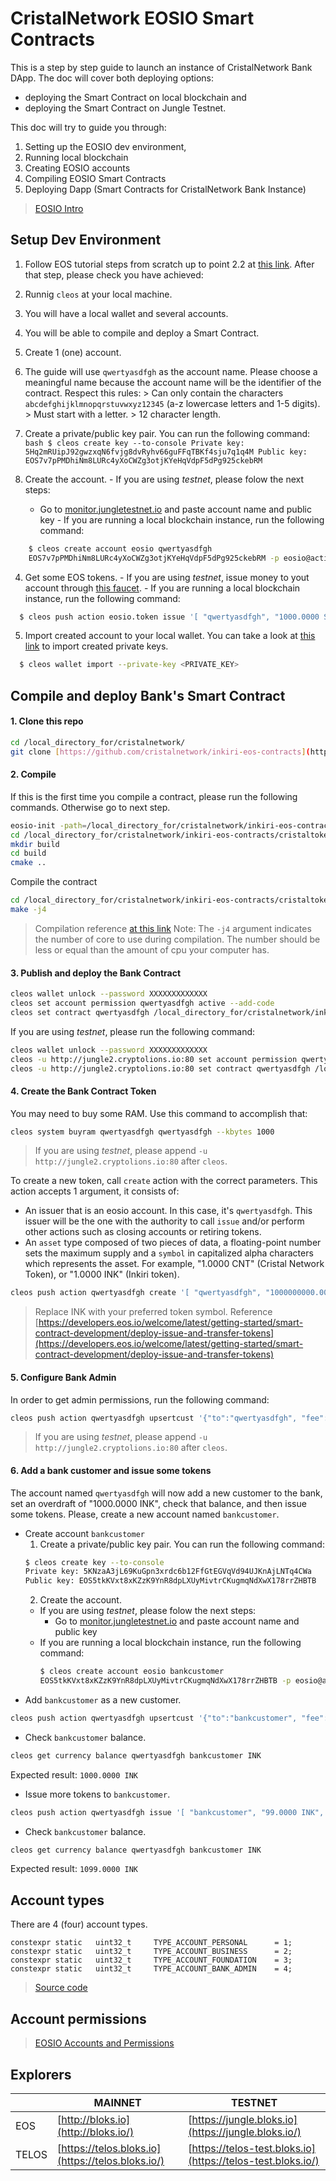 CristalNetwork EOSIO Smart Contracts
=

This is a step by step guide to launch an instance of CristalNetwork Bank DApp.
The doc will cover both deploying options: 
  - deploying the Smart Contract on local blockchain and 
  - deploying the Smart Contract on Jungle Testnet.

This doc will try to guide you through:
1. Setting up the EOSIO dev environment, 
1. Running local blockchain
1. Creating EOSIO accounts 
1. Compiling EOSIO Smart Contracts
1. Deploying Dapp (Smart Contracts for CristalNetwork Bank Instance)

> [EOSIO Intro](https://developers.eos.io/welcome/latest/overview/core_concepts)

## Setup Dev Environment
1. Follow EOS tutorial steps from scratch up to point 2.2 at [this link](https://developers.eos.io/eosio-home/docs/10-big-picture). After that step, please check you have achieved:
  1. Runnig `cleos` at your local machine. 
  2. You will have a local wallet and several accounts.
  3. You will be able to compile and deploy a Smart Contract.

2. Create 1 (one) account. 
  1. The guide will use `qwertyasdfgh` as the account name. Please choose a meaningful name because the account name will be the identifier of the contract. Respect this rules:
    > Can only contain the characters `abcdefghijklmnopqrstuvwxyz12345` (a-z lowercase letters and 1-5 digits).
    > Must start with a letter.
    > 12 character length.
  
  2. Create a private/public key pair. You can run the following command:
    ```bash
    $ cleos create key --to-console
    Private key: 5Hq2mRUipJ92gwzxqN6fvjg8dvRyhv66guFFqTBKf4sju7q1q4M
    Public key: EOS7v7pPMDhiNm8LURc4yXoCWZg3otjKYeHqVdpF5dPg925ckebRM
    ```
  3. Create the account.
    - If you are using _testnet_, please folow the next steps:
      * Go to [monitor.jungletestnet.io](https://monitor.jungletestnet.io/#account) and paste account name and public key 
    - If you are running a local blockchain instance, run the following command:
  ```bash
      $ cleos create account eosio qwertyasdfgh
      EOS7v7pPMDhiNm8LURc4yXoCWZg3otjKYeHqVdpF5dPg925ckebRM -p eosio@active
  ```

  4. Get some EOS tokens.
    - If you are using _testnet_, issue money to yout account through [this faucet](https://api.monitor.jungletestnet.io/#faucet).
    - If you are running a local blockchain instance, run the following command:
  ```bash
    $ cleos push action eosio.token issue '[ "qwertyasdfgh", "1000.0000 SYS", "memo" ]' -p eosio@active
  ```
  5. Import created account to your local wallet. You can take a look at [this link](https://developers.eos.io/eosio-cleos/reference#cleos-wallet-import) to import created private keys.
  ```bash 
    $ cleos wallet import --private-key <PRIVATE_KEY>
  ```

## Compile and deploy Bank's Smart Contract

#### 1. Clone this repo
```bash
cd /local_directory_for/cristalnetwork/
git clone [https://github.com/cristalnetwork/inkiri-eos-contracts](https://github.com/cristalnetwork/inkiri-eos-contracts)
```
#### 2. Compile
If this is the first time you compile a contract, please run the following commands. Otherwise go to next step.
```bash
eosio-init -path=/local_directory_for/cristalnetwork/inkiri-eos-contracts/cristaltoken -project=qwertyasdfgh
cd /local_directory_for/cristalnetwork/inkiri-eos-contracts/cristaltoken
mkdir build
cd build
cmake ..
```
Compile the contract
```bash
cd /local_directory_for/cristalnetwork/inkiri-eos-contracts/cristaltoken/build
make -j4
```
> Compilation reference [at this link](https://developers.eos.io/manuals/eosio.cdt/latest/installation)
> Note: The `-j4` argument indicates the number of core to use during compilation. The number should be less or equal than the amount of cpu your computer has.

#### 3. Publish and deploy the Bank Contract
```bash
cleos wallet unlock --password XXXXXXXXXXXXX
cleos set account permission qwertyasdfgh active --add-code
cleos set contract qwertyasdfgh /local_directory_for/cristalnetwork/inkiri-eos-contracts/cristaltoken/build/cristaltoken --abi qwertyasdfgh.abi -p qwertyasdfgh@active
```
If you are using _testnet_, please run the following command:
```bash
cleos wallet unlock --password XXXXXXXXXXXXX
cleos -u http://jungle2.cryptolions.io:80 set account permission qwertyasdfgh active --add-code
cleos -u http://jungle2.cryptolions.io:80 set contract qwertyasdfgh /local_directory_for/cristalnetwork/inkiri-eos-contracts/cristaltoken/build/cristaltoken --abi qwertyasdfgh.abi -p qwertyasdfgh@active
```
#### 4. Create the Bank Contract Token
You may need to buy some RAM. Use this command to accomplish that:
```bash
cleos system buyram qwertyasdfgh qwertyasdfgh --kbytes 1000
```
> If you are using _testnet_, please append `-u http://jungle2.cryptolions.io:80` after `cleos`.

To create a new token, call  `create`  action with the correct parameters. This action accepts 1 argument, it consists of:
-   An issuer that is an eosio account. In this case, it's  `qwertyasdfgh`. This issuer will be the one with the authority to call  `issue`  and/or perform other actions such as closing accounts or retiring tokens.
-   An  `asset`  type composed of two pieces of data, a floating-point number sets the maximum supply and a  `symbol`  in capitalized alpha characters which represents the asset. For example, "1.0000 CNT" (Cristal Network Token), or "1.0000 INK" (Inkiri token).
```bash
cleos push action qwertyasdfgh create '[ "qwertyasdfgh", "1000000000.0000 INK"]' -p qwertyasdfgh@active
```
> Replace INK with your preferred token symbol.
> Reference [https://developers.eos.io/welcome/latest/getting-started/smart-contract-development/deploy-issue-and-transfer-tokens](https://developers.eos.io/welcome/latest/getting-started/smart-contract-development/deploy-issue-and-transfer-tokens)

#### 5. Configure Bank Admin
In order to get admin permissions, run the following command:
 ```bash
cleos push action qwertyasdfgh upsertcust '{"to":"qwertyasdfgh", "fee":"0.0000 INK", "overdraft":"0.0000 INK", "account_type":4, "state":1, "memo":""}' -p qwertyasdfgh@active
 ```
 > If you are using _testnet_, please append `-u http://jungle2.cryptolions.io:80` after `cleos`.

#### 6.  Add a bank customer and issue some tokens
The account named `qwertyasdfgh` will now add a new customer to the bank, set an overdraft of "1000.0000 INK", check that balance, and then issue some tokens.
Please, create a new account named `bankcustomer`.
* Create account `bankcustomer`
  1. Create a private/public key pair. You can run the following command:
    ```bash
    $ cleos create key --to-console
    Private key: 5KNzaA3jL69KuGpn3xrdc6b12FfGtEGVqVd94UJKnAjLNTq4CWa
    Public key: EOS5tkKVxt8xKZzK9YnR8dpLXUyMivtrCKugmqNdXwX178rrZHBTB
    ```
  2. Create the account.
    - If you are using _testnet_, please folow the next steps:
      * Go to [monitor.jungletestnet.io](https://monitor.jungletestnet.io/#account) and paste account name and public key 
    - If you are running a local blockchain instance, run the following command:
      ```bash
      $ cleos create account eosio bankcustomer
      EOS5tkKVxt8xKZzK9YnR8dpLXUyMivtrCKugmqNdXwX178rrZHBTB -p eosio@active
      ```
* Add `bankcustomer` as a new customer.
 ```bash
cleos push action qwertyasdfgh upsertcust '{"to":"bankcustomer", "fee":"5.0000 INK", "overdraft":"1000.0000 INK", "account_type":1, "state":1, "memo":""}' -p qwertyasdfgh@active
 ```
* Check `bankcustomer` balance.
 ```bash
 cleos get currency balance qwertyasdfgh bankcustomer INK
```
Expected result: `1000.0000 INK`
* Issue more tokens to `bankcustomer`.
 ```bash
cleos push action qwertyasdfgh issue '[ "bankcustomer", "99.0000 INK", "deposit.1" ]' -p qwertyasdfgh@active
```
* Check `bankcustomer` balance.
 ```bash
 cleos get currency balance qwertyasdfgh bankcustomer INK
```
Expected result: `1099.0000 INK`

## Account types
There are 4 (four) account types.
```
constexpr static   uint32_t     TYPE_ACCOUNT_PERSONAL      = 1;
constexpr static   uint32_t     TYPE_ACCOUNT_BUSINESS      = 2;
constexpr static   uint32_t     TYPE_ACCOUNT_FOUNDATION    = 3;
constexpr static   uint32_t     TYPE_ACCOUNT_BANK_ADMIN    = 4;
```
> [Source code](https://github.com/cristalnetwork/inkiri-eos-contracts/blob/master/cristaltoken/include/cristaltoken.hpp#L155)

## Account permissions
> [EOSIO Accounts and Permissions](https://developers.eos.io/welcome/latest/protocol/accounts_and_permissions)
## Explorers

|                |MAINNET                          |TESTNET                         |
|----------------|-------------------------------|-----------------------------|
|EOS|[http://bloks.io](http://bloks.io/)            |[https://jungle.bloks.io](https://jungle.bloks.io/)            |
|TELOS          |[https://telos.bloks.io](https://telos.bloks.io/)           |[https://telos-test.bloks.io](https://telos-test.bloks.io/)            |
